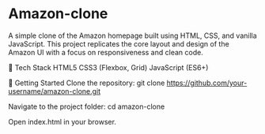 # Amazon-clone
A simple clone of the Amazon homepage built using HTML, CSS, and vanilla JavaScript. This project replicates the core layout and design of the Amazon UI with a focus on responsiveness and clean code.

📁 Tech Stack
HTML5
CSS3 (Flexbox, Grid)
JavaScript (ES6+)

🚀 Getting Started
Clone the repository:
git clone https://github.com/your-username/amazon-clone.git

Navigate to the project folder:
cd amazon-clone

Open index.html in your browser.

